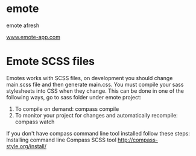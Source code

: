 emote
=====

emote afresh

www.emote-app.com


Emote SCSS files
================
Emotes works with SCSS files, on development you should change main.scss file and then generate main.css.
You must compile your sass stylesheets into CSS when they change.
This can be done in one of the following ways, go to sass folder under emote project:
  1. To compile on demand:
     compass compile
  2. To monitor your project for changes and automatically recompile:
     compass watch

If you don't have compass command line tool installed follow these steps:
Installing command line Compass SCSS tool
http://compass-style.org/install/
